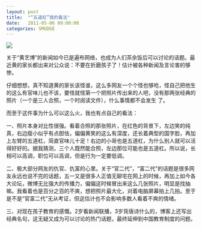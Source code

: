 ```yaml
---
layout: post
title:  "“五道杠”我的看法"
date:   2011-05-06 09:00:00
categories: SMUDGE
---
```


<img src="http://binnng.coding.io/assets/images/wudaogang.jpg"/>

关于“黄艺博”的新闻如今已是遍布网络，也成为人们茶余饭后可以讨论的话题。最近黄的家长都出来对公众说：不要在折磨孩子了！估计被各种新闻及言论害的够惨。



仔细想想，真不知道黄的家长该怪谁，这么多网友一个个怪也够呛，怪自己把他生的这么有官味儿也不该，要怪就怪第一个把照片传出来的人吧，没有那两张经典的照片（一个是三人合照，一个时阅读文件），什么事情都不会发生 了。



而至于这件事为什么可以这么火，我也有点自己的看法：

一、照片本身对比性很强。看着合照的那张照片，在红色的背景下，左边笑的纯真，右边瘦小似乎有点胆怯，偏偏黄笑的这么有深度，还长着典型的国字脸，再加上左臂的五道杠，简直官味儿十足！右边的小哥也是五道杠，为什么别人就可以活得好好的。据我猜测，三个人既然能合照，左边那位可能也是五道杠。所以说，长相可以高调，职位可以高调，但是行为一定要低调。



二、极大部分网友的仇官、仇富的心里。关于“官二代”，“富二代”的话题是很多网友永远也说不完的话题，五一又是很多人正值无聊宅在网上的时候，再加上如今各大论坛，微博无比强大的传播力，偏偏这时候冒出来这么几张照片，明显是找抽嘛。我看着也是百分之百的不爽，想把照片最大化，对着电脑屏幕拍上几拍。至于是不是“官富二代”无从考证，但这估计也不会影响多数人看着不爽的情绪。



三、对现在孩子教育的感慨。2岁看新闻联播，3岁背唐诗什么的，博客上还写出经典名句，这无疑又成为可以讨论的热门话题，最终延伸到中国教育制度的问题。